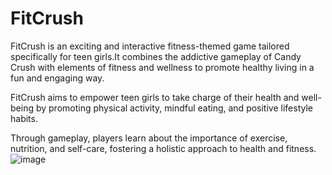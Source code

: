 # FitCrush

FitCrush is an exciting and interactive fitness-themed game tailored specifically for teen girls.It combines the addictive gameplay of Candy Crush with elements of fitness and wellness to promote healthy living in a fun and engaging way.

 FitCrush aims to empower teen girls to take charge of their health and well-being by promoting physical activity, mindful eating, and positive lifestyle habits.

Through gameplay, players learn about the importance of exercise, nutrition, and self-care, fostering a holistic approach to health and fitness.
![image](https://github.com/joselynrianaaa/FitCrush_U4U/assets/113001778/26fde348-714b-4a8e-9969-e80284926c84)



